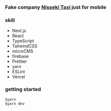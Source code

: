 ### Fake company [Nisseki Taxi](https://nisseki.vercel.app/) just for mobile

### skill
* Next.js
* React
* TypeScript
* TailwindCSS
* microCMS
* firebase
* Prettier
* yarn
* ESLint
* Vercel

### getting started
```
$yarn
$yarn dev
```
